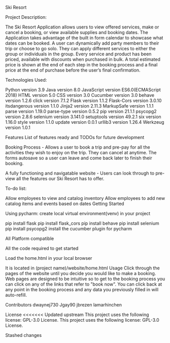 Ski Resort

Project Description:

The Ski Resort Application allows users to view offered services, make or cancel a booking, or view available supplies and booking dates. The Application takes advantage of the built in form calendar to showcase what dates can be booked. A user can dynamically add party members to their trip or choose to go solo. They can apply different services to either the group or individuals in the group. Every service and product has been priced, available with discounts when purchased in bulk. A total estimated price is shown at the end of each step in the booking process and a final price at the end of purchase before the user’s final confirmation.

Technologies Used:

Python version 3.9 Java version 8.0 JavaScript version ES6.0(ECMAScript 2018) HTML version 5.0 CSS version 3.0 Cucumber version 3.0 behave version 1.2.6 click version 7.1.2 Flask version 1.1.2 Flask-Cors version 3.0.10 itsdangerous version 1.1.0 Jinja2 version 2.11.3 MarkupSafe version 1.1.1 parse version 1.19.0 parse-type version 0.5.2 pip version 21.1.1 psycopg2 version 2.8.6 selenium version 3.141.0 setuptools version 49.2.1 six version 1.16.0 style version 1.1.0 update version 0.0.1 urllib3 version 1.26.4 Werkzeug version 1.0.1

Features List of features ready and TODOs for future development

Booking Process - Allows a user to book a trip and pre-pay for all the activities they wish to enjoy on the trip. They can cancel at anytime. The forms autosave so a user can leave and come back later to finish their booking.

A fully functioning and navigatable website - Users can look through to pre-view all the features our Ski Resort has to offer.

To-do list:

Allow employees to view and catalog inventory Allow employees to add new catalog items and events based on dates Getting Started

Using pycharm: create local virtual environment(venv) in your project

pip install flask pip install flask_cors pip install behave pip install selenium pip install psycopg2 install the cucumber plugin for pycharm

All Platform compatible

All the code required to get started

Load the home.html in your local browser

It is located in (project name)/website/home.html Usage Click through the pages of the website until you decide you would like to make a booking. Web pages are designed to be intuitive so to get to the booking process you can click on any of the links that refer to "book now". You can click back at any point in the booking process and any data you previously filled in will auto-refill.

Contributors dwaynej730 Jgay90 jbrezen lamarhinchen

License <<<<<<< Updated upstream This project uses the following license: GPL-3.0 License.
This project uses the following license: GPL-3.0 License.

Stashed changes